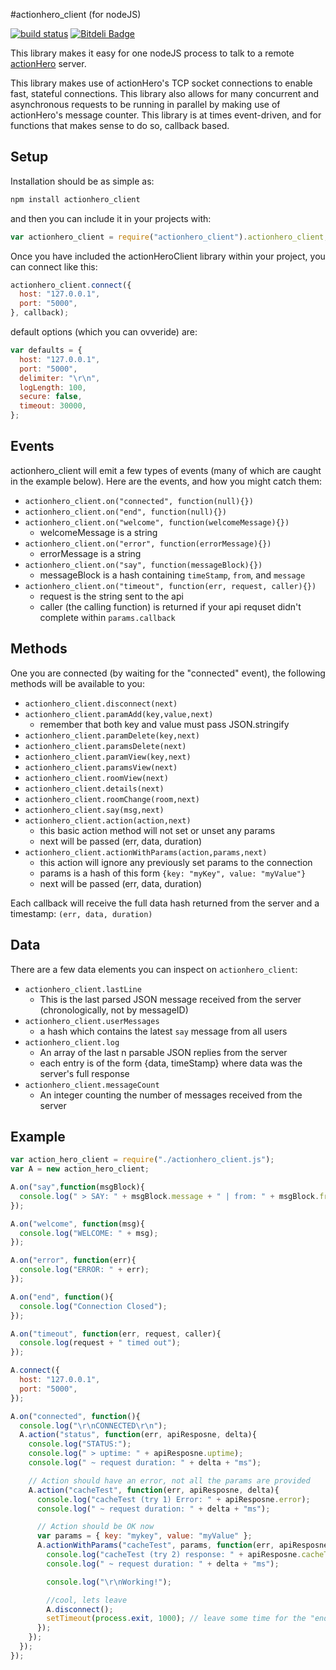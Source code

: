 #actionhero_client (for nodeJS)

[![build status](https://secure.travis-ci.org/evantahler/actionhero_client.png)](http://travis-ci.org/evantahler/actionhero_client)  [![Bitdeli Badge](https://d2weczhvl823v0.cloudfront.net/evantahler/actionhero_client/trend.png)](https://bitdeli.com/free "Bitdeli Badge")

This library makes it easy for one nodeJS process to talk to a remote [actionHero](http://actionherojs.com/) server.

This library makes use of actionHero's TCP socket connections to enable fast, stateful connections.  This library also allows for many concurrent and asynchronous requests to be running in parallel by making use of actionHero's message counter.  This library is at times event-driven, and for functions that makes sense to do so, callback based.

## Setup

Installation should be as simple as:

```javascript
npm install actionhero_client
```

and then you can include it in your projects with:

```javascript
var actionhero_client = require("actionhero_client").actionhero_client;
```

Once you have included the actionHeroClient library within your project, you can connect like this:

```javascript
actionhero_client.connect({
  host: "127.0.0.1",
  port: "5000",
}, callback);
```

default options (which you can ovveride) are:

```javascript
var defaults = {
  host: "127.0.0.1",
  port: "5000",
  delimiter: "\r\n",
  logLength: 100,
  secure: false,
  timeout: 30000,
};
```

## Events

actionhero_client will emit a few types of events (many of which are caught in the example below).  Here are the events, and how you might catch them:

* `actionhero_client.on("connected", function(null){})`
* `actionhero_client.on("end", function(null){})`
* `actionhero_client.on("welcome", function(welcomeMessage){})`
  * welcomeMessage is a string
* `actionhero_client.on("error", function(errorMessage){})`
  * errorMessage is a string
* `actionhero_client.on("say", function(messageBlock){})`
  * messageBlock is a hash containing `timeStamp`, `from`, and `message`
* `actionhero_client.on("timeout", function(err, request, caller){})`
  * request is the string sent to the api
  * caller (the calling function) is returned if your api requset didn't complete within `params.callback`
## Methods

One you are connected (by waiting for the "connected" event), the following methods will be available to you:

* `actionhero_client.disconnect(next)`
* `actionhero_client.paramAdd(key,value,next)`
  * remember that both key and value must pass JSON.stringify
* `actionhero_client.paramDelete(key,next)`
* `actionhero_client.paramsDelete(next)`
* `actionhero_client.paramView(key,next)`
* `actionhero_client.paramsView(next)`
* `actionhero_client.roomView(next)`
* `actionhero_client.details(next)`
* `actionhero_client.roomChange(room,next)`
* `actionhero_client.say(msg,next)`
* `actionhero_client.action(action,next)`
  * this basic action method will not set or unset any params  
  * next will be passed (err, data, duration)
* `actionhero_client.actionWithParams(action,params,next)`
  * this action will ignore any previously set params to the connection
  * params is a hash of this form `{key: "myKey", value: "myValue"}` 
  * next will be passed (err, data, duration)

Each callback will receive the full data hash returned from the server and a timestamp: `(err, data, duration)`


## Data 

There are a few data elements you can inspect on `actionhero_client`:

* `actionhero_client.lastLine`
  * This is the last parsed JSON message received from the server (chronologically, not by messageID)
* `actionhero_client.userMessages`
  * a hash which contains the latest `say` message from all users
* `actionhero_client.log`
  * An array of the last n parsable JSON replies from the server
  * each entry is of the form {data, timeStamp} where data was the server's full response
* `actionhero_client.messageCount` 
  * An integer counting the number of messages received from the server

## Example

```javascript
var action_hero_client = require("./actionhero_client.js");
var A = new action_hero_client;

A.on("say",function(msgBlock){
  console.log(" > SAY: " + msgBlock.message + " | from: " + msgBlock.from);
});

A.on("welcome", function(msg){
  console.log("WELCOME: " + msg);
});

A.on("error", function(err){
  console.log("ERROR: " + err);
});

A.on("end", function(){
  console.log("Connection Closed");
});

A.on("timeout", function(err, request, caller){
  console.log(request + " timed out");
});

A.connect({
  host: "127.0.0.1",
  port: "5000",
});

A.on("connected", function(){
  console.log("\r\nCONNECTED\r\n");
  A.action("status", function(err, apiResposne, delta){
    console.log("STATUS:");
    console.log(" > uptime: " + apiResposne.uptime);
    console.log(" ~ request duration: " + delta + "ms");

    // Action should have an error, not all the params are provided
    A.action("cacheTest", function(err, apiResposne, delta){
      console.log("cacheTest (try 1) Error: " + apiResposne.error);
      console.log(" ~ request duration: " + delta + "ms");

      // Action should be OK now
      var params = { key: "mykey", value: "myValue" };
      A.actionWithParams("cacheTest", params, function(err, apiResposne, delta){
        console.log("cacheTest (try 2) response: " + apiResposne.cacheTestResults.saveResp);
        console.log(" ~ request duration: " + delta + "ms");

        console.log("\r\nWorking!");

        //cool, lets leave
        A.disconnect();
        setTimeout(process.exit, 1000); // leave some time for the "end" even to fire
      });
    });
  });
});
```
